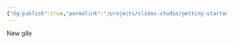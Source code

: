 ```yaml
---
{"dg-publish":true,"permalink":"/projects/slides-studio/getting-started/","noteIcon":""}
---
```



New gile